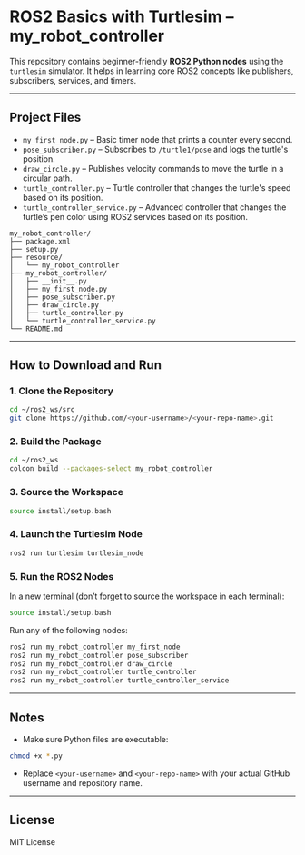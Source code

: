 # ROS2 Basics with Turtlesim – my_robot_controller

This repository contains beginner-friendly **ROS2 Python nodes** using the `turtlesim` simulator. It helps in learning core ROS2 concepts like publishers, subscribers, services, and timers.

---

## Project Files
- `my_first_node.py` – Basic timer node that prints a counter every second.
- `pose_subscriber.py` – Subscribes to `/turtle1/pose` and logs the turtle's position.
- `draw_circle.py` – Publishes velocity commands to move the turtle in a circular path.
- `turtle_controller.py` – Turtle controller that changes the turtle's speed based on its position.
- `turtle_controller_service.py` – Advanced controller that changes the turtle’s pen color using ROS2 services based on its position.

```text
my_robot_controller/
├── package.xml
├── setup.py
├── resource/
│   └── my_robot_controller
├── my_robot_controller/
│   ├── __init__.py
│   ├── my_first_node.py
│   ├── pose_subscriber.py
│   ├── draw_circle.py
│   ├── turtle_controller.py
│   └── turtle_controller_service.py
└── README.md
```

---

## How to Download and Run

### 1. Clone the Repository
```bash
cd ~/ros2_ws/src
git clone https://github.com/<your-username>/<your-repo-name>.git
```

### 2. Build the Package
```bash
cd ~/ros2_ws
colcon build --packages-select my_robot_controller
```

### 3. Source the Workspace
```bash
source install/setup.bash
```

### 4. Launch the Turtlesim Node
```bash
ros2 run turtlesim turtlesim_node
```

### 5. Run the ROS2 Nodes
In a new terminal (don’t forget to source the workspace in each terminal):
```bash
source install/setup.bash
```

Run any of the following nodes:
```bash
ros2 run my_robot_controller my_first_node
ros2 run my_robot_controller pose_subscriber
ros2 run my_robot_controller draw_circle
ros2 run my_robot_controller turtle_controller
ros2 run my_robot_controller turtle_controller_service
```

---

## Notes
- Make sure Python files are executable:
```bash
chmod +x *.py
```
- Replace `<your-username>` and `<your-repo-name>` with your actual GitHub username and repository name.

---

## License
MIT License
